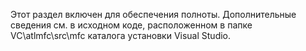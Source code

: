 Этот раздел включен для обеспечения полноты. Дополнительные сведения см. в исходном коде, расположенном в папке VC\atlmfc\src\mfc каталога установки Visual Studio.